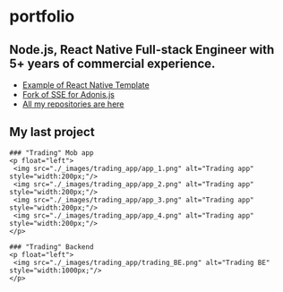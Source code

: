 # portfolio

## Node.js, React Native Full-stack Engineer with 5+ years of  commercial experience. 


 - [Example of React Native Template](https://github.com/felexey777/React-native-example)
 - [Fork of SSE for Adonis.js](https://github.com/felexey777/adonis-sse)
 - [All my repositories are here](https://github.com/felexey777?tab=repositories)
 
 ## My last project
 
 ```
 ### "Trading" Mob app
<p float="left">
  <img src="./_images/trading_app/app_1.png" alt="Trading app" style="width:200px;"/>
  <img src="./_images/trading_app/app_2.png" alt="Trading app" style="width:200px;"/>
  <img src="./_images/trading_app/app_3.png" alt="Trading app" style="width:200px;"/>
  <img src="./_images/trading_app/app_4.png" alt="Trading app" style="width:200px;"/>
</p>

 ### "Trading" Backend
<p float="left">
  <img src="./_images/trading_app/trading_BE.png" alt="Trading BE" style="width:1000px;"/>
</p>
```



